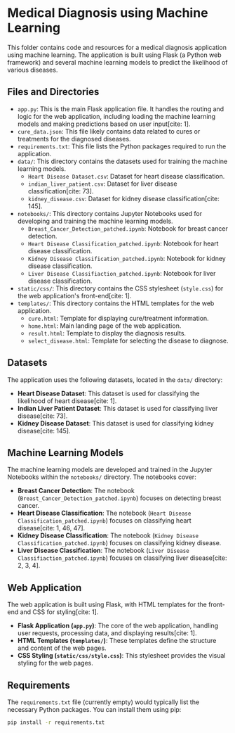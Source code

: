 # Medical Diagnosis using Machine Learning

This folder contains code and resources for a medical diagnosis application using machine learning. The application is built using Flask (a Python web framework) and several machine learning models to predict the likelihood of various diseases.

##  Files and Directories

* `app.py`: This is the main Flask application file. It handles the routing and logic for the web application, including loading the machine learning models and making predictions based on user input[cite: 1].
* `cure_data.json`: This file likely contains data related to cures or treatments for the diagnosed diseases.
* `requirements.txt`: This file lists the Python packages required to run the application.
* `data/`: This directory contains the datasets used for training the machine learning models.
    * `Heart Disease Dataset.csv`: Dataset for heart disease classification.
    * `indian_liver_patient.csv`: Dataset for liver disease classification[cite: 73].
    * `kidney_disease.csv`: Dataset for kidney disease classification[cite: 145].
* `notebooks/`: This directory contains Jupyter Notebooks used for developing and training the machine learning models.
    * `Breast_Cancer_Detection_patched.ipynb`: Notebook for breast cancer detection.
    * `Heart Disease Classification_patched.ipynb`: Notebook for heart disease classification.
    * `Kidney Disease Classification_patched.ipynb`: Notebook for kidney disease classification.
    * `Liver Disease Classifiaction_patched.ipynb`: Notebook for liver disease classification.
* `static/css/`: This directory contains the CSS stylesheet (`style.css`) for the web application's front-end[cite: 1].
* `templates/`: This directory contains the HTML templates for the web application.
    * `cure.html`:  Template for displaying cure/treatment information.
    * `home.html`: Main landing page of the web application.
    * `result.html`: Template to display the diagnosis results.
    * `select_disease.html`:  Template for selecting the disease to diagnose.

##  Datasets

The application uses the following datasets, located in the `data/` directory:

* **Heart Disease Dataset**:  This dataset is used for classifying the likelihood of heart disease[cite: 1].
* **Indian Liver Patient Dataset**: This dataset is used for classifying liver disease[cite: 73].
* **Kidney Disease Dataset**: This dataset is used for classifying kidney disease[cite: 145].

##  Machine Learning Models

The machine learning models are developed and trained in the Jupyter Notebooks within the `notebooks/` directory.  The notebooks cover:

* **Breast Cancer Detection**:  The notebook (`Breast_Cancer_Detection_patched.ipynb`) focuses on detecting breast cancer.
* **Heart Disease Classification**:  The notebook (`Heart Disease Classification_patched.ipynb`) focuses on classifying heart disease[cite: 1, 46, 47].
* **Kidney Disease Classification**: The notebook (`Kidney Disease Classification_patched.ipynb`) focuses on classifying kidney disease.
* **Liver Disease Classification**: The notebook (`Liver Disease Classifiaction_patched.ipynb`) focuses on classifying liver disease[cite: 2, 3, 4].

##  Web Application

The web application is built using Flask, with HTML templates for the front-end and CSS for styling[cite: 1].

* **Flask Application (`app.py`)**:  The core of the web application, handling user requests, processing data, and displaying results[cite: 1].
* **HTML Templates (`templates/`)**:  These templates define the structure and content of the web pages.
* **CSS Styling (`static/css/style.css`)**:  This stylesheet provides the visual styling for the web pages.

##  Requirements

The `requirements.txt` file (currently empty) would typically list the necessary Python packages. You can install them using pip:

```bash
pip install -r requirements.txt
